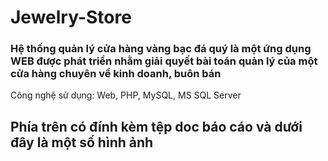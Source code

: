 # Jewelry-Store
### Hệ thống quản lý cửa hàng vàng bạc đá quý là một ứng dụng WEB được phát triển nhằm giải quyết bài toán quản lý của một cửa hàng chuyên về kinh doanh, buôn bán
Công nghệ sử dụng: Web, PHP, MySQL, MS SQL Server
## Phía trên có đính kèm tệp doc báo cáo và dưới đây là một số hình ảnh

